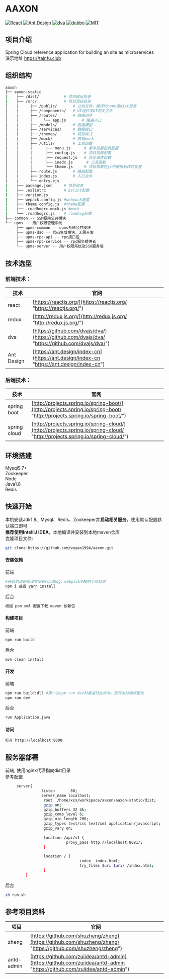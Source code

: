 # AAXON
[![React](https://img.shields.io/badge/react-^16.2.0-brightgreen.svg?style=flat-square)](https://github.com/facebook/react)
[![Ant Design](https://img.shields.io/badge/ant--design-^3.0.3-yellowgreen.svg?style=flat-square)](https://github.com/ant-design/ant-design)
[![dva](https://img.shields.io/badge/dva-^2.1.0-orange.svg?style=flat-square)](https://github.com/dvajs/dva)
[![dubbo](https://img.shields.io/badge/dubbo-2.5.10-brightgreen.svg)]()
[![MIT](https://img.shields.io/dub/l/vibe-d.svg?style=flat-square)](http://opensource.org/licenses/MIT)

## 项目介绍
Spring Cloud reference application for building an site as microservices  
演示地址 <https://tainfu.club>
## 组织结构 

```bash
aaxon
├── aaxon-static
|    ├── /dist/           # 项目输出目录
|    ├── /src/            # 项目源码目录
│    |     ├── /public/       # 公共文件，编译时copy至dist目录
│    |     ├── /components/   # UI组件及UI相关方法
│    |     ├── /routes/       # 路由组件
│    |     |     └── app.js       # 路由入口
│    |     ├── /models/       # 数据模型
│    |     ├── /services/     # 数据接口
│    |     ├── /themes/       # 项目样式
│    |     ├── /mock/         # 数据mock
│    |     ├── /utils/        # 工具函数
│    │     |      ├── menu.js      # 菜单及面包屑配置
│    │     |      ├── config.js    # 项目常规配置
│    │     |      ├── request.js   # 异步请求函数
│    │     |      ├── inedx.js      # 工具函数
│    │     |      └── theme.js     # 项目需要在js中使用到样式变量
│    |     ├── route.js       # 路由配置
│    |     ├── index.js       # 入口文件
│    |     └── entry.ejs     
|    ├── package.json     # 项目信息
|    ├── .eslintrc        # Eslint配置
|    ├── version.js
|    ├── wepack.config.js #webpack配置
|    ├── theme.config.js  #theme配置        
|    ├── .roadhogrc.mock.js #mock        
|    └── .roadhogrc.js    # roadhog配置
├── common -- SSM框架公共模块
└── upms -- 用户权限管理系统
     ├── upms-common -- upms系统公共模块
     ├── upms-dao -- 代码生成模块，无需开发
     ├── upms-rpc-api -- rpc接口包
     ├── upms-rpc-service -- rpc服务提供者
     └── upms-server -- 用户权限系统及SSO服务端
```

## 技术选型

### 前端技术：

| 技术 |  官网 |
| ------------- | ----- |
| react | [https://reactjs.org/](https://reactjs.org/ "https://reactjs.org/") | 
| redux | [http://redux.js.org/](http://redux.js.org/ "http://redux.js.org/")
| dva | [https://github.com/dvajs/dva/](https://github.com/dvajs/dva/ "https://github.com/dvajs/dva/")
| Ant Design | [https://ant.design/index-cn](https://ant.design/index-cn "https://ant.design/index-cn")|

### 后端技术：
| 技术 | 官网 |
| ------------- | ----- |
| spring boot | [http://projects.spring.io/spring-boot/](http://projects.spring.io/spring-boot/ "http://projects.spring.io/spring-boot/") |
| spring cloud | [http://projects.spring.io/spring-cloud/](http://projects.spring.io/spring-cloud/ "http://projects.spring.io/spring-cloud/") |
## 环境搭建
Mysql5.7+  
Zookeeper  
Node  
Java1.8  
Redis  
## 快速开始
本机安装Jdk1.8、Mysql、Redis、Zookeeper并**启动相关服务**，使用默认配置默认端口即可  
**推荐使用IntelliJ IDEA**，本地编译并安装到本地maven仓库  
克隆项目文件:
```bash
git clone https://github.com/wuyao1994/aaxon.git
```

#### 安装依赖  
前端
```bash
#开始前请确保没有安装roadhog、webpack到NPM全局目录
npm i 或者 yarn install
```
后台
```bash
根据 pom.xml 配置下载 maven 依赖包
```
#### 构建项目  
前端
```bash
npm run build
```
后台
```bash
mvn clean install
```
#### 开发  
前端
```bash
npm run build:dll #第一次npm run dev时需运行此命令，使开发时编译更快
npm run dev
```
后台
```bash
run Application.java 
```
#### 访问
```bash
打开 http://localhost:8000
```
## 服务器部署
前端, 使用nginx代理指向dist目录  
参考配置
```bash
     server{
                listen       80;
                server_name localhost;
                 root  /home/xxx/workspace/aaxon/aaxon-static/dist;
                 gzip on;
                 gzip_buffers 32 4k;
                 gzip_comp_level 6;
                 gzip_min_length 200;
                 gzip_types text/css text/xml application/javascript;
                 gzip_vary on;
 
                 location /api/v1 {
                           proxy_pass http://localhost:8081/;
                 }
  
                 location / {
                                 index  index.html;
                                 try_files $uri $uri/ /index.html;
                 }
         }

```
后台
```bash
sh run.sh
```


## 参考项目资料

| 项目 |  官网 |
| ------------- | ----- |
| zheng | [https://github.com/shuzheng/zheng](https://github.com/shuzheng/zheng/ "https://github.com/shuzheng/zheng") | 
| antd-admin | [https://github.com/zuiidea/antd-admin](https://github.com/zuiidea/antd-admin "https://github.com/zuiidea/antd-admin") |
